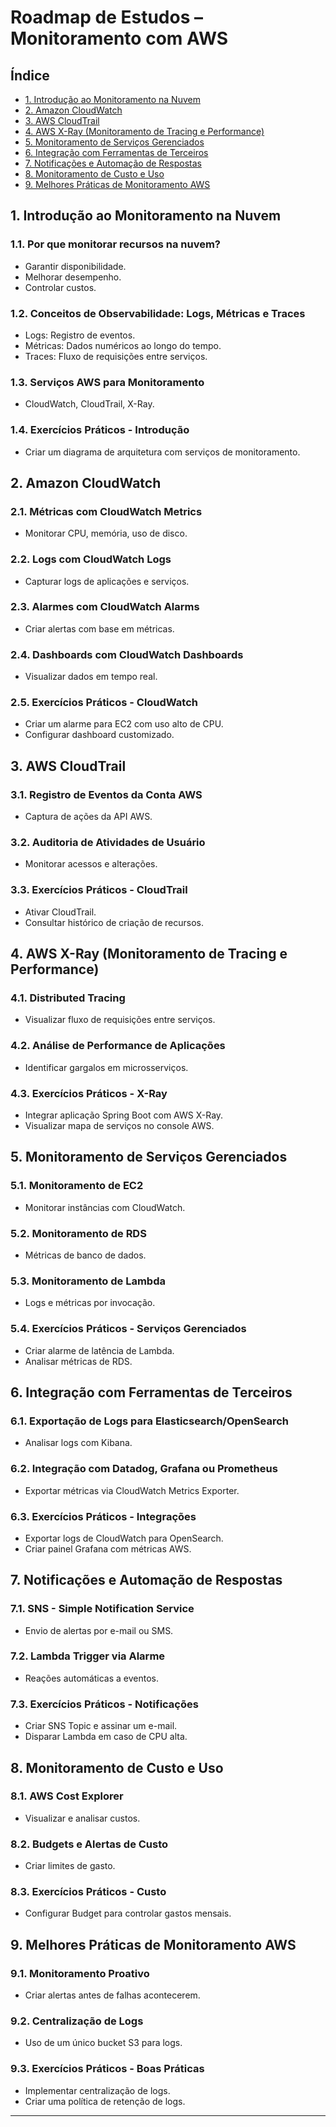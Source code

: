 # Roadmap de Estudos – Monitoramento com AWS

## Índice

- [1. Introdução ao Monitoramento na Nuvem](#1-introdução-ao-monitoramento-na-nuvem)
- [2. Amazon CloudWatch](#2-amazon-cloudwatch)
- [3. AWS CloudTrail](#3-aws-cloudtrail)
- [4. AWS X-Ray (Monitoramento de Tracing e Performance)](#4-aws-x-ray-monitoramento-de-tracing-e-performance)
- [5. Monitoramento de Serviços Gerenciados](#5-monitoramento-de-serviços-gerenciados)
- [6. Integração com Ferramentas de Terceiros](#6-integração-com-ferramentas-de-terceiros)
- [7. Notificações e Automação de Respostas](#7-notificações-e-automação-de-respostas)
- [8. Monitoramento de Custo e Uso](#8-monitoramento-de-custo-e-uso)
- [9. Melhores Práticas de Monitoramento AWS](#9-melhores-práticas-de-monitoramento-aws)

## 1. Introdução ao Monitoramento na Nuvem

### 1.1. Por que monitorar recursos na nuvem?
- Garantir disponibilidade.
- Melhorar desempenho.
- Controlar custos.

### 1.2. Conceitos de Observabilidade: Logs, Métricas e Traces
- Logs: Registro de eventos.
- Métricas: Dados numéricos ao longo do tempo.
- Traces: Fluxo de requisições entre serviços.

### 1.3. Serviços AWS para Monitoramento
- CloudWatch, CloudTrail, X-Ray.

### 1.4. Exercícios Práticos - Introdução
- Criar um diagrama de arquitetura com serviços de monitoramento.

## 2. Amazon CloudWatch

### 2.1. Métricas com CloudWatch Metrics
- Monitorar CPU, memória, uso de disco.

### 2.2. Logs com CloudWatch Logs
- Capturar logs de aplicações e serviços.

### 2.3. Alarmes com CloudWatch Alarms
- Criar alertas com base em métricas.

### 2.4. Dashboards com CloudWatch Dashboards
- Visualizar dados em tempo real.

### 2.5. Exercícios Práticos - CloudWatch
- Criar um alarme para EC2 com uso alto de CPU.
- Configurar dashboard customizado.

## 3. AWS CloudTrail

### 3.1. Registro de Eventos da Conta AWS
- Captura de ações da API AWS.

### 3.2. Auditoria de Atividades de Usuário
- Monitorar acessos e alterações.

### 3.3. Exercícios Práticos - CloudTrail
- Ativar CloudTrail.
- Consultar histórico de criação de recursos.

## 4. AWS X-Ray (Monitoramento de Tracing e Performance)

### 4.1. Distributed Tracing
- Visualizar fluxo de requisições entre serviços.

### 4.2. Análise de Performance de Aplicações
- Identificar gargalos em microsserviços.

### 4.3. Exercícios Práticos - X-Ray
- Integrar aplicação Spring Boot com AWS X-Ray.
- Visualizar mapa de serviços no console AWS.

## 5. Monitoramento de Serviços Gerenciados

### 5.1. Monitoramento de EC2
- Monitorar instâncias com CloudWatch.

### 5.2. Monitoramento de RDS
- Métricas de banco de dados.

### 5.3. Monitoramento de Lambda
- Logs e métricas por invocação.

### 5.4. Exercícios Práticos - Serviços Gerenciados
- Criar alarme de latência de Lambda.
- Analisar métricas de RDS.

## 6. Integração com Ferramentas de Terceiros

### 6.1. Exportação de Logs para Elasticsearch/OpenSearch
- Analisar logs com Kibana.

### 6.2. Integração com Datadog, Grafana ou Prometheus
- Exportar métricas via CloudWatch Metrics Exporter.

### 6.3. Exercícios Práticos - Integrações
- Exportar logs de CloudWatch para OpenSearch.
- Criar painel Grafana com métricas AWS.

## 7. Notificações e Automação de Respostas

### 7.1. SNS - Simple Notification Service
- Envio de alertas por e-mail ou SMS.

### 7.2. Lambda Trigger via Alarme
- Reações automáticas a eventos.

### 7.3. Exercícios Práticos - Notificações
- Criar SNS Topic e assinar um e-mail.
- Disparar Lambda em caso de CPU alta.

## 8. Monitoramento de Custo e Uso

### 8.1. AWS Cost Explorer
- Visualizar e analisar custos.

### 8.2. Budgets e Alertas de Custo
- Criar limites de gasto.

### 8.3. Exercícios Práticos - Custo
- Configurar Budget para controlar gastos mensais.

## 9. Melhores Práticas de Monitoramento AWS

### 9.1. Monitoramento Proativo
- Criar alertas antes de falhas acontecerem.

### 9.2. Centralização de Logs
- Uso de um único bucket S3 para logs.

### 9.3. Exercícios Práticos - Boas Práticas
- Implementar centralização de logs.
- Criar uma política de retenção de logs.

---

